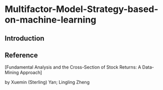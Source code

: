 # Multifactor-Model-Strategy-based-on-machine-learning
## Introduction
## Reference
[Fundamental Analysis and the Cross-Section of Stock Returns:
A Data-Mining Approach] 

by Xuemin (Sterling) Yan; Lingling Zheng

